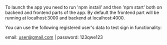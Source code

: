 To launch the app you need to run 'npm install' and then 'npm start' both on backend and frontend
parts of the app. By default the frontend part will be running at localhost:3000 and backend at
localhost:4000.

You can use the following registered user's data to test sign in functionality:

email: user@gmail.com | password: 123qwe123
